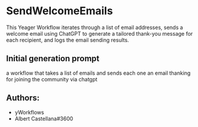 
# SendWelcomeEmails

This Yeager Workflow iterates through a list of email addresses, sends a welcome email using ChatGPT to generate a tailored thank-you message for each recipient, and logs the email sending results.
## Initial generation prompt
a workflow that takes a list of emails and sends each one an email thanking for joining the community via chatgpt

## Authors: 
- yWorkflows
- Albert Castellana#3600
        